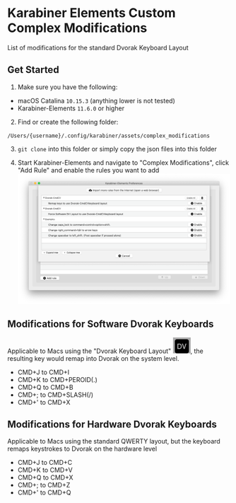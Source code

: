 # Karabiner Elements Custom Complex Modifications
List of modifications for the standard Dvorak Keyboard Layout

## Get Started

1. Make sure you have the following:
* macOS Catalina ```10.15.3``` (anything lower is not tested)
* Karabiner-Elements ```11.6.0``` or higher

2. Find or create the following folder:
```
/Users/{username}/.config/karabiner/assets/complex_modifications
```

3. ```git clone``` into this folder or simply copy the json files into this folder

4. Start Karabiner-Elements and navigate to "Complex Modifications", click "Add Rule" and enable the rules you want to add
![](README_files/screenshot.png)

## Modifications for Software Dvorak Keyboards
Applicable to Macs using the "Dvorak Keyboard Layout" ![](README_files/dv_icon.png), the resulting key would remap into Dvorak on the system level.

* CMD+J to CMD+I
* CMD+K to CMD+PEROID(.) 
* CMD+Q to CMD+B
* CMD+; to CMD+SLASH(/)
* CMD+' to CMD+X

## Modifications for Hardware Dvorak Keyboards
Applicable to Macs using the standard QWERTY layout, but the keyboard remaps keystrokes to Dvorak on the hardware level
* CMD+J to CMD+C
* CMD+K to CMD+V 
* CMD+Q to CMD+X
* CMD+; to CMD+Z
* CMD+' to CMD+Q
